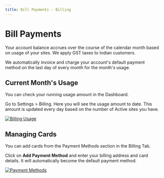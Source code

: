```yaml
---
title: Bill Payments - Billing
---
```


# Bill Payments

Your account balance accrues over the course of the calendar month based on
usage of your sites. We apply GST taxes to Indian customers.

We automatically invoice and charge your account's default payment method on the
last day of every month for the month's usage.

## Current Month's Usage

You can check your running usage amount in the Dashboard.

Go to Settings > Billing. Here you will see the usage amount to date. This
amount is updated every day based on the number of Active sites you have.

[![Billing
Usage](/assets/press/images/docs/billing-usage.png)](/assets/press/images/docs/billing-usage.png)


## Managing Cards

You can add cards from the Payment Methods section in the Billing Tab.

Click on **Add Payment Method** and enter your billing address and card details.
It will automatically become the default payment method.

[![Payment
Methods](/assets/press/images/docs/payment-methods.png)](/assets/press/images/docs/payment-methods.png)
